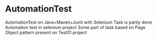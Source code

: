 # AutomationTest
AutomationTest on Java+Maven+Junit with Selenium
Task is partly done
Automation test in selenium project
Some part of task based on Page Object pattern present on Test01 project
